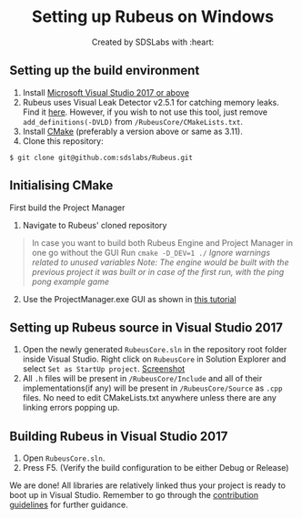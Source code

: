 <p>
<h1 align=center><strong>Setting up Rubeus on Windows</strong></h1>
<p/>

<p align=center>
Created by SDSLabs with :heart:
</p>

## Setting up the build environment
1. Install [Microsoft Visual Studio 2017 or above](https://www.visualstudio.com/)
2. Rubeus uses Visual Leak Detector v2.5.1 for catching memory leaks. Find it [here](https://github.com/KindDragon/vld/releases/tag/v2.5.1). However, if you wish to not use this tool, just remove `add_definitions(-DVLD)` from `/RubeusCore/CMakeLists.txt`.
3. Install [CMake](https://cmake.org/) (preferably a version above or same as 3.11).
4. Clone this repository:
```shell
$ git clone git@github.com:sdslabs/Rubeus.git
```

## Initialising CMake
First build the Project Manager
1. Navigate to Rubeus' cloned repository

>In case you want to build both Rubeus Engine and Project Manager in one go without the GUI
>Run `cmake -D_DEV=1 ./`
>_Ignore warnings related to unused variables_
>_Note: The engine would be built with the previous project it was built or in case of the first run, with the ping pong example game_

2. Use the ProjectManager.exe GUI as shown in [this tutorial](https://github.com/sdslabs/Rubeus/wiki/Making-a-ping-pong-game#2-setting-up-project-manager)

## Setting up Rubeus source in Visual Studio 2017
1. Open the newly generated `RubeusCore.sln` in the repository root folder inside Visual Studio. Right click on `RubeusCore` in Solution Explorer and select `Set as StartUp project`. [Screenshot](https://imgur.com/a/xadxwsG)
2. All `.h` files will be present in `/RubeusCore/Include` and all of their implementations(if any) will be present in `/RubeusCore/Source` as `.cpp` files. No need to edit CMakeLists.txt anywhere unless there are any linking errors popping up.

## Building Rubeus in Visual Studio 2017
1. Open `RubeusCore.sln`.
2. Press F5. (Verify the build configuration to be either Debug or Release)

We are done! All libraries are relatively linked thus your project is ready to boot up in Visual Studio. Remember to go through the [contribution guidelines](CONTRIBUTING.md) for further guidance.
